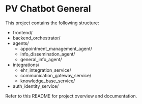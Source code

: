 # PV Chatbot General

This project contains the following structure:

- frontend/
- backend_orchestrator/
- agents/
  - appointment_management_agent/
  - info_dissemination_agent/
  - general_info_agent/
- integrations/
  - ehr_integration_service/
  - communication_gateway_service/
  - knowledge_base_service/
- auth_identity_service/

Refer to this README for project overview and documentation.

